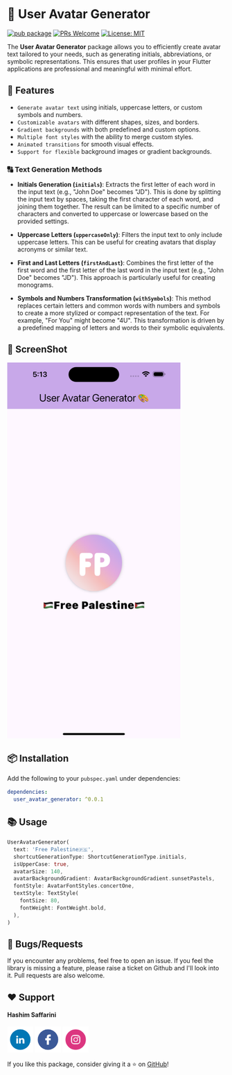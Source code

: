 # 🎨 User Avatar Generator

[![pub package](https://img.shields.io/pub/v/user_avatar_generator.svg?color=success&style=flat-square)](https://pub.dartlang.org/packages/user_avatar_generator)
[![PRs Welcome](https://img.shields.io/badge/PRs-welcome-success.svg?style=flat-square)](https://github.com/HashimSaffarini/user_avatar_generator/pulls)
[![License: MIT](https://img.shields.io/badge/License-MIT-blue.svg)](https://opensource.org/licenses/MIT)

The **User Avatar Generator** package allows you to efficiently create avatar text tailored to your needs, such as generating initials, abbreviations, or symbolic representations. This ensures that user profiles in your Flutter applications are professional and meaningful with minimal effort.

## 🎯 Features
- `Generate avatar text` using initials, uppercase letters, or custom symbols and numbers.
- `Customizable avatars` with different shapes, sizes, and borders.
- `Gradient backgrounds` with both predefined and custom options.
- `Multiple font styles` with the ability to merge custom styles.
- `Animated transitions` for smooth visual effects.
- `Support for flexible` background images or gradient backgrounds.

### 🔠 Text Generation Methods
- **Initials Generation (`initials`)**: Extracts the first letter of each word in the input text (e.g., "John Doe" becomes "JD"). This is done by splitting the input text by spaces, taking the first character of each word, and joining them together. The result can be limited to a specific number of characters and converted to uppercase or lowercase based on the provided settings.

- **Uppercase Letters (`uppercaseOnly`)**: Filters the input text to only include uppercase letters. This can be useful for creating avatars that display acronyms or similar text.

- **First and Last Letters (`firstAndLast`)**: Combines the first letter of the first word and the first letter of the last word in the input text (e.g., "John Doe" becomes "JD"). This approach is particularly useful for creating monograms.

- **Symbols and Numbers Transformation (`withSymbols`)**: This method replaces certain letters and common words with numbers and symbols to create a more stylized or compact representation of the text. For example, "For You" might become "4U". This transformation is driven by a predefined mapping of letters and words to their symbolic equivalents.

## 📸 ScreenShot

<img src="https://raw.githubusercontent.com/hashimsaffarini/User_Avatar_Generator/main/lib/assets/images/screen.png" width="400">

## 📦 Installation

Add the following to your `pubspec.yaml` under dependencies:

```yaml
dependencies:
  user_avatar_generator: ^0.0.1
```
## 📚 Usage

```dart
UserAvatarGenerator(
  text: 'Free Palestine🇵🇸',
  shortcutGenerationType: ShortcutGenerationType.initials,
  isUpperCase: true,
  avatarSize: 140,
  avatarBackgroundGradient: AvatarBackgroundGradient.sunsetPastels,
  fontStyle: AvatarFontStyles.concertOne,
  textStyle: TextStyle(
    fontSize: 80,
    fontWeight: FontWeight.bold,
  ),
)
```
## 🐛 Bugs/Requests

If you encounter any problems, feel free to open an issue. If you feel the library is
missing a feature, please raise a ticket on Github and I'll look into it.
Pull requests are also welcome.

## ❤️ Support
#### **Hashim Saffarini**
<p>
<a href="https://linkedin.com/in/hashim-saffarini/"><img src="https://github.com/aritraroy/social-icons/blob/master/linkedin-icon.png?raw=true" width="60"></a>
<a href="https://facebook.com/hashim.saffarini.3/"><img src="https://github.com/aritraroy/social-icons/blob/master/facebook-icon.png?raw=true" width="60"></a>
<a href="https://instagram.com/hashim.saffarini1/"><img src="https://github.com/aritraroy/social-icons/blob/master/instagram-icon.png?raw=true" width="60"></a>
</p>

If you like this package, consider giving it a ⭐️ on [GitHub](https://github.com/HashimSaffarini/user_avatar_generator)!


